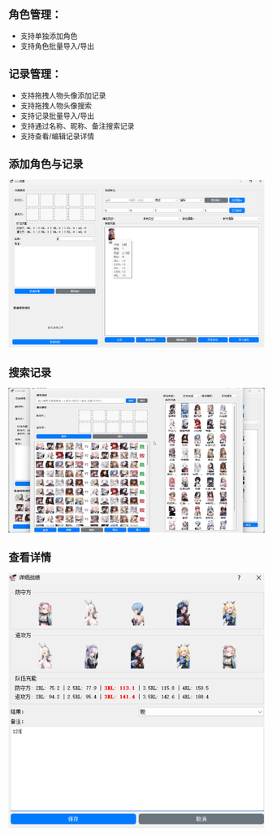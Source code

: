 ## 角色管理：
* 支持单独添加角色
* 支持角色批量导入/导出
## 记录管理：
* 支持拖拽人物头像添加记录
* 支持拖拽人物头像搜索
* 支持记录批量导入/导出
* 支持通过名称、昵称、备注搜索记录
* 支持查看/编辑记录详情

## 添加角色与记录
![新增](images/1.png)

## 搜索记录
![搜索](images/2.gif)

## 查看详情
![详细记录](images/3.png)